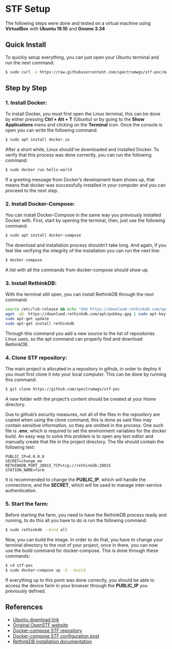 # STF Setup

The following steps were done and tested on a virtual machine using **VirtualBox** with **Ubuntu 19.10** and **Gnome 3.34**

## Quick Install

To quickly setup everything, you can just open your Ubuntu terminal and run the next command:

```sh
$ sudo curl -s https://raw.githubusercontent.com/spectrumwgs/stf-poc/master/farm_setup.sh | bash -s --
```

## Step by Step

### 1. Install Docker:

To install Docker, you must first open the Linux terminal, this can be done by either pressing **Ctrl + Alt + T** (Ubuntu) or by going to the **Show Applications** menu and clicking on the **Terminal** icon. Once the console is open you can write the following command.

```sh
$ sudo apt install docker.io
```

After a short while, Linux should’ve downloaded and installed Docker. To verify that this process was done correctly, you can run the following command:

```sh
$ sudo docker run hello-world
```

If a greeting message from Docker’s development team shows up, that means that docker was successfully installed in your computer and you can proceed to the next step.

### 2. Install Docker-Compose:

You can install Docker-Compose in the same way you previously installed Docker with. First, start by opening the terminal, then, just use the following command:

```sh
$ sudo apt install docker-compose
```

The download and installation process shouldn’t take long. And again, if you feel like verifying the integrity of the installation you can run the next line:

```sh
$ docker-compose
```

A list with all the commands from docker-compose should show up.

### 3. Install RethinkDB:

With the terminal still open, you can install RethinkDB through the next command:

```sh
source /etc/lsb-release && echo "deb https://download.rethinkdb.com/apt $DISTRIB_CODENAME main" | sudo tee /etc/apt/sources.list.d/rethinkdb.list
wget -qO- https://download.rethinkdb.com/apt/pubkey.gpg | sudo apt-key add -
sudo apt-get update
sudo apt-get install rethinkdb
```

Through this command you add a new source to the list of repositories Linux uses, so the apt command can properly find and download RethinkDB.

### 4. Clone STF repository:

The main project is allocated in a repository in github, in order to deploy it you must first clone it into your local computer. This can be done by running this command:

```sh
$ git clone https://github.com/spectrumwgs/stf-poc
```

A new folder with the project’s content should be created at your Home directory. 

Due to github’s security measures, not all of the files in the repository are copied when using the clone command, this is done as said files may contain sensitive information, so they are omitted in the process. One such file is **.env**, which is required to set the environment variables for the docker build. An easy way to solve this problem is to open any text editor and manually create that file in the project directory. The file should contain the following text:

```
PUBLIC_IP=0.0.0.0
SECRET=change_me
RETHINKDB_PORT_28015_TCP=tcp://rethinkdb:28015
STATION_NAME=farm
```

It is recommended to change the **PUBLIC_IP**, which will handle the connections, and the **SECRET**, which will be used to manage inter-service authentication.

### 5. Start the farm:

Before starting the farm, you need to have the RethinkDB process ready and running, to do this all you have to do is run the following command:

```sh
$ sudo rethinkdb --bind all
```

Now, you can build the image. In order to do that, you have to change your terminal directory to the root of your project, once in there, you can now use the build command for docker-compose. This is done through these commands:

```sh
$ cd stf-poc
$ sudo docker-compose up -d --build
```

If everything up to this point was done correctly, you should be able to access the device farm in your browser through the **PUBLIC_IP** you previously defined.

## References
  - [Ubuntu download link][Dwld]
  - [Original OpenSTF website][OStf]
  - [Docker-compose STF repository][Repo]
  - [Docker-compose STF configuration post][Post]
  - [RethinkDB installation documentation][ReDB]

[Dwld]: <http://releases.ubuntu.com/19.10/ubuntu-19.10-desktop-amd64.iso?_ga=2.208302160.351755930.1579897946-533501981.1579552170>
[OStf]: <https://openstf.io/>
[Repo]: <https://github.com/nikosch86/stf-poc>
[Post]: <https://medium.com/@nikosch86/getting-started-with-automated-in-house-testing-on-android-smartphones-using-stf-dafecee4a8ee>
[ReDB]: <https://rethinkdb.com/docs/install/ubuntu>
